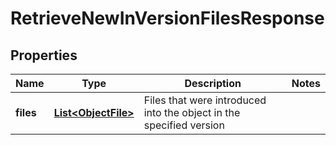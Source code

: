 

# RetrieveNewInVersionFilesResponse


## Properties

Name | Type | Description | Notes
------------ | ------------- | ------------- | -------------
**files** | [**List&lt;ObjectFile&gt;**](ObjectFile.md) | Files that were introduced into the object in the specified version | 



